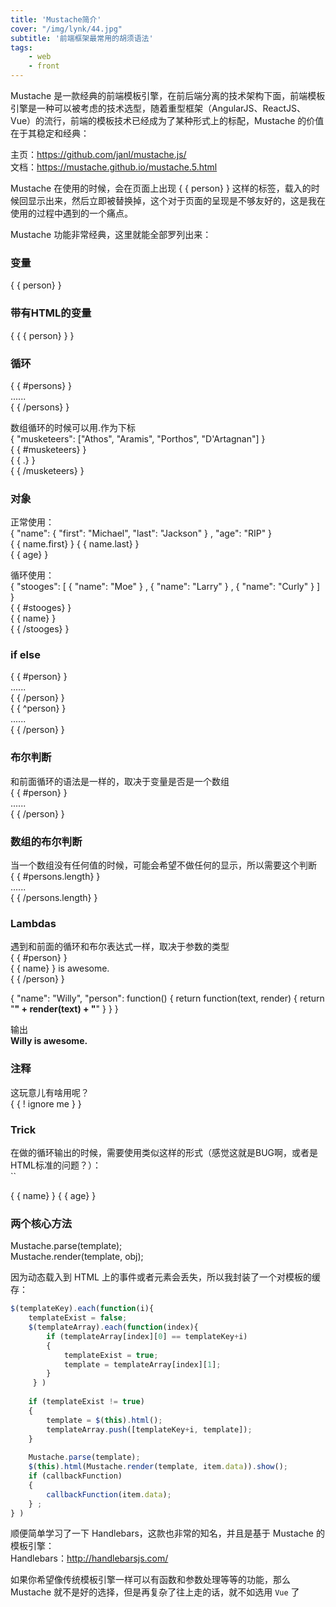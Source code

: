 ```yaml
---
title: 'Mustache简介'
cover: "/img/lynk/44.jpg"
subtitle: '前端框架最常用的胡须语法'
tags:
	- web
	- front
---
```

  
  
Mustache 是一款经典的前端模板引擎，在前后端分离的技术架构下面，前端模板引擎是一种可以被考虑的技术选型，随着重型框架（AngularJS、ReactJS、Vue）的流行，前端的模板技术已经成为了某种形式上的标配，Mustache 的价值在于其稳定和经典： 
 
主页：https://github.com/janl/mustache.js/  
文档：https://mustache.github.io/mustache.5.html  
  
Mustache 在使用的时候，会在页面上出现 { { person} }  这样的标签，载入的时候回显示出来，然后立即被替换掉，这个对于页面的呈现是不够友好的，这是我在使用的过程中遇到的一个痛点。  
  
Mustache 功能非常经典，这里就能全部罗列出来：  
  
### 变量  
{ { person} }   
  
### 带有HTML的变量  
{ { { person} } }   
  
### 循环  
{ { #persons} }   
......  
{ { /persons} }   
  
数组循环的时候可以用.作为下标  
{  "musketeers": ["Athos", "Aramis", "Porthos", "D'Artagnan"] }   
{ { #musketeers} }   
{ { .} }   
{ { /musketeers} }   
  
### 对象  
正常使用：  
{  "name": {  "first": "Michael", "last": "Jackson" } , "age": "RIP" }   
{ { name.first} }  { { name.last} }   
{ { age} }   
  
循环使用：  
{  "stooges": [ {  "name": "Moe" } , {  "name": "Larry" } , {  "name": "Curly" }  ] }   
{ { #stooges} }   
{ { name} }   
{ { /stooges} }   
  
### if else  
{ { #person} }   
......  
{ { /person} }   
{ { ^person} }   
......  
{ { /person} }   
  
### 布尔判断  
和前面循环的语法是一样的，取决于变量是否是一个数组  
{ { #person} }   
......  
{ { /person} }   
  
### 数组的布尔判断  
当一个数组没有任何值的时候，可能会希望不做任何的显示，所以需要这个判断  
{ { #persons.length} }   
......  
{ { /persons.length} }   
  
### Lambdas  
遇到和前面的循环和布尔表达式一样，取决于参数的类型  
{ { #person} }   
{ { name} }  is awesome.  
{ { /person} }   
  
{  "name": "Willy", "person": function() {  return function(text, render) {  return "<b>" + render(text) + "</b>" }  }  }   
  
输出  
<b>Willy is awesome.</b>  
  
### 注释  
这玩意儿有啥用呢？  
{ { ! ignore me } }   
  
### Trick  
在做<tr></tr>的循环输出的时候，需要使用类似这样的形式（感觉这就是BUG啊，或者是HTML标准的问题？）：  
``  
<tr> <td>{ { name} } </td> <td>{ { age} } </td> </tr>  
  
### 两个核心方法  
Mustache.parse(template);  
Mustache.render(template, obj);  
  
因为动态载入到 HTML 上的事件或者元素会丢失，所以我封装了一个对模板的缓存：  
  
```javascript  
$(templateKey).each(function(i){   
    templateExist = false;  
    $(templateArray).each(function(index){   
        if (templateArray[index][0] == templateKey+i)  
        {   
            templateExist = true;  
            template = templateArray[index][1];  
        }   
     } )  
          
    if (templateExist != true)  
    {   
        template = $(this).html();  
        templateArray.push([templateKey+i, template]);  
    }   
  
    Mustache.parse(template);  
    $(this).html(Mustache.render(template, item.data)).show();  
    if (callbackFunction)  
    {   
        callbackFunction(item.data);  
    } ;  
} )  
```  
顺便简单学习了一下 Handlebars，这款也非常的知名，并且是基于 Mustache 的模板引擎：  
Handlebars：http://handlebarsjs.com/  
  
如果你希望像传统模板引擎一样可以有函数和参数处理等等的功能，那么 Mustache 就不是好的选择，但是再复杂了往上走的话，就不如选用 `Vue` 了  
  
    
